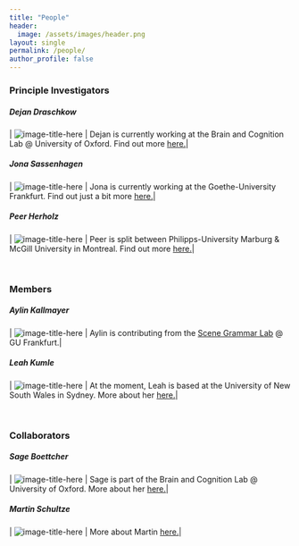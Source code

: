 ```yaml
---
title: "People"
header:
  image: /assets/images/header.png
layout: single
permalink: /people/
author_profile: false
---
```




### Principle Investigators

##### Dejan Draschkow

| ![image-title-here](https://github.com/VirtualDataLab/VirtualDataLab.github.io/blob/master/assets/images/dejan_draschkow.png?raw=true) | Dejan is currently working at the Brain and Cognition Lab @ University of Oxford. Find out more [here.](https://www.draschkow.com/)|

##### Jona Sassenhagen

| ![image-title-here](https://github.com/VirtualDataLab/VirtualDataLab.github.io/blob/master/assets/images/Jona_Sassenhagen.png?raw=true) | Jona is currently working at the Goethe-University Frankfurt. Find out just a bit more [here.](https://jona-sassenhagen.github.io/cv/)|

##### Peer Herholz

| ![image-title-here](https://github.com/VirtualDataLab/VirtualDataLab.github.io/blob/master/assets/images/Peer_Herholz.png?raw=true) | Peer is split between Philipps-University Marburg & McGill University in Montreal. Find out more [here.](https://peerherholz.github.io/)|

&nbsp;
&nbsp;
&nbsp;

### Members

##### Aylin Kallmayer

| ![image-title-here](https://github.com/VirtualDataLab/VirtualDataLab.github.io/blob/master/assets/images/Aylin_Kallmayer.png?raw=true)  | Aylin is contributing from the [Scene Grammar Lab](https://www.scenegrammarlab.com/people/) @ GU Frankfurt.|

##### Leah Kumle

| ![image-title-here](https://github.com/VirtualDataLab/VirtualDataLab.github.io/blob/master/assets/images/Leah_Kumle.png?raw=true) | At the moment, Leah is based at the University of New South Wales in Sydney. More about her [here.](https://lkumle.github.io/vitae/)|

&nbsp;
&nbsp;
&nbsp;

### Collaborators

##### Sage Boettcher

| ![image-title-here](https://github.com/VirtualDataLab/VirtualDataLab.github.io/blob/master/assets/images/Sage_Boettcher.png?raw=true) | Sage is part of the Brain and Cognition Lab @ University of Oxford. More about her [here.](https://sageboettcher.jimdo.com/)|

##### Martin Schultze

| ![image-title-here](https://github.com/VirtualDataLab/VirtualDataLab.github.io/blob/master/assets/images/Martin_Schulze.png?raw=true) | More about Martin [here.](https://www.ewi-psy.fu-berlin.de/einrichtungen/arbeitsbereiche/psymeth/mitarbeiter_ehemalige/schultze/index.html)|
